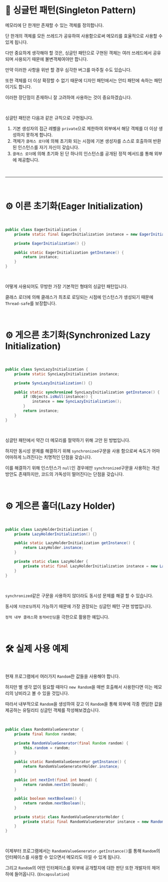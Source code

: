 # 📜 싱글턴 패턴(Singleton Pattern)

메모리에 단 한개만 존재할 수 있는 객체를 정의합니다.

단 한개의 객체를 모든 쓰레드가 공유하여 사용함으로써 메모리를 효율적으로 사용할 수 있게 됩니다.

다만 중요하게 생각해야 할 것은, 싱글턴 패턴으로 구현된 객체는 여러 쓰레드에서 공유되며 사용되기 때문에 불변객체여야만 합니다.

만약 이러한 사항을 위반 할 경우 심각한 버그를 마주칠 수도 있습니다.

또한 객체를 더 이상 확장할 수 없기 때문에 디자인 패턴에서는 안티 패턴에 속하는 패턴이기도 합니다.

이러한 장단점이 존재하니 잘 고려하여 사용하는 것이 중요하겠습니다.

<br />

싱글턴 패턴은 다음과 같은 규칙으로 구현됩니다.

1. 기본 생성자의 접근 레벨을 `private`으로 제한하여 외부에서 해당 객체를 더 이상 생성하지 못하게 합니다.
2. 객체가 `클래스 로더`에 의해 초기화 되는 시점에 기본 생성자를 스스로 호출하여 반환된 인스턴스를 자기 자신이 갖습니다.
3. `클래스 로더`에 의해 초기화 된 단 하나의 인스턴스를 공개된 정적 메서드를 통해 외부에 제공합니다.

<br />

---

<br />

# ⚙ 이른 초기화(Eager Initialization)

<br />

```java
public class EagerInitialization {
    private static final EagerInitialization instance = new EagerInitialization();

    private EagerInitialization() {}

    public static EagerInitialization getInstance() {
        return instance;
    }
}
```

<br />

어떻게 사용되어도 무방한 가장 기본적인 형태의 싱글턴 패턴입니다.

클래스 로더에 의해 클래스가 최초로 로딩되는 시점에 인스턴스가 생성되기 때문에 `Thread-safe`를 보장합니다.

<br />

# ⚙ 게으른 초기화(Synchronized Lazy Initialization)

<br />

```java
public class SyncLazyInitialization {
    private static SyncLazyInitialization instance;

    private SyncLazyInitialization() {}

    public static synchronized SyncLazyInitialization getInstance() {
        if (Objects.isNull(instance)) {
            instance = new SyncLazyInitialization();
        }
        return instance;
    }
}
```

<br />

싱글턴 패턴에서 약간 더 메모리를 절약하기 위해 고안 된 방법입니다.

하지만 동시성 문제를 해결하기 위해 `synchronized`구문을 사용 함으로써 속도가 어마어마하게 느려진다는 치명적인 단점을 갖습니다.

이를 해결하기 위해 인스턴스가 `null`인 경우에만 `synchronized`구문을 사용하는 개선 방안도 존재하지만, 코드의 가독성이 떨어진다는 단점을 갖습니다.

<br />

# ⚙ 게으른 홀더(Lazy Holder)

<br />

```java
public class LazyHolderInitialization {
    private LazyHolderInitialization() {}

    public static LazyHolderInitialization getInstance() {
        return LazyHolder.instance;
    }

    private static class LazyHolder {
        private static final LazyHolderInitialization instance = new LazyHolderInitialization();
    }
}
```

<br />

`synchronized`같은 구문을 사용하지 않더라도 동시성 문제를 해결 할 수 있습니다.

동시에 `지연로딩`까지 가능하기 때문에 가장 권장되는 싱글턴 패턴 구현 방법입니다. 

`정적 내부 클래스`와 `동적바인딩`을 극한으로 활용한 예입니다. 

<br />

# 🛠 실제 사용 예제

<br />

현재 프로그램에서 여러가지 `Random`한 값들을 사용해야 합니다.

하지만 별 생각 없이 필요할 때마다 `new Random`을 매번 호출해서 사용한다면 이는 메모리의 낭비라고 볼 수 있을 것입니다.

따라서 내부적으로 `Random`을 생성하여 갖고 이 `Random`을 통해 외부에 각종 랜덤한 값을 제공하는 유틸리티 싱글턴 객체를 작성해보겠습니다.

<br />

```java
public class RandomValueGenerator {
    private final Random random;

    private RandomValueGenerator(final Random random) {
        this.random = random;
    }

    public static RandomValueGenerator getInstance() {
        return RandomValueGeneratorHolder.instance;
    }

    public int nextInt(final int bound) {
        return random.nextInt(bound);
    }

    public boolean nextBoolean() {
        return random.nextBoolean();
    }

    private static class RandomValueGeneratorHolder {
        private static final RandomValueGenerator instance = new RandomValueGenerator(new Random());
    }
}
```

<br />

이제부터 프로그램에서는 `RandomValueGenerator.getInstance()`를 통해 `Random`의 인터페이스를 사용할 수 있으면서 메모리도 아낄 수 있게 됩니다.

그리고 `Random`의 어떤 인터페이스를 외부에 공개할지에 대한 판단 또한 개발자의 제어하에 들어옵니다. (`Encapsulation`) 

<br />